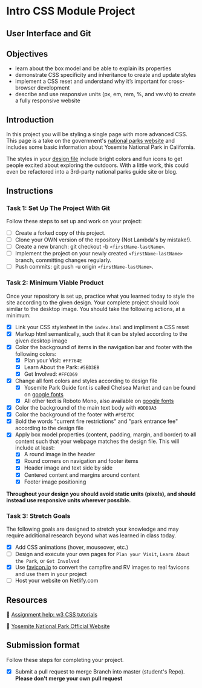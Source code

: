 # Intro CSS Module Project

## User Interface and Git

## Objectives

- learn about the box model and be able to explain its properties
- demonstrate CSS specificity and inheritance to create and update styles
- implement a CSS reset and understand why it’s important for cross-browser development
- describe and use responsive units (px, em, rem, %, and vw.vh) to create a fully responsive website

## Introduction

In this project you will be styling a single page with more advanced CSS. This page is a take on the government's [national parks website](https://www.nps.gov/yose/index.htm) and includes some basic information about Yosemite National Park in California.

The styles in your [design file](/design/desktop.jpg) include bright colors and fun icons to get people excited about exploring the outdoors. With a little work, this could even be refactored into a 3rd-party national parks guide site or blog.

## Instructions

### Task 1: Set Up The Project With Git

Follow these steps to set up and work on your project:

- [ ] Create a forked copy of this project.
- [ ] Clone your OWN version of the repository (Not Lambda's by mistake!).
- [ ] Create a new branch: git checkout -b `<firstName-lastName>`.
- [ ] Implement the project on your newly created `<firstName-lastName>` branch, committing changes regularly.
- [ ] Push commits: git push -u origin `<firstName-lastName>`.

### Task 2: Minimum Viable Product

Once your repository is set up, practice what you learned today to style the site according to the given design. Your complete project should look similar to the desktop image. You should take the following actions, at a minimum:

- [X] Link your CSS stylesheet in the `index.html` and impliment a CSS reset 
- [X] Markup html semantically, such that it can be styled according to the given desktop image
- [X] Color the background of items in the navigation bar and footer with the following colors:
  - [X] Plan your Visit: `#FF764E`
  - [X] Learn About the Park: `#5ED3EB`
  - [X] Get Involved: `#FFCD69`
- [X] Change all font colors and styles according to design file
  - [X] Yosemite Park Guide font is called Chelsea Market and can be found on [google fonts](https://fonts.google.com/specimen/Chelsea+Market)
  - [X] All other text is Roboto Mono, also available on [google fonts](https://fonts.google.com/specimen/Roboto+Mono)
- [X] Color the background of the main text body with `#DDB9A3`
- [X] Color the background of the footer with `#F9E7DC`
- [X] Bold the words "current fire restrictions" and "park entrance fee" according to the design file
- [X] Apply box model properties (content, padding, margin, and border) to all content such that your webpage matches the design file. This will include at least:
  - [X] A round image in the header
  - [X] Round corners on navigation and footer items
  - [X] Header image and text side by side
  - [X] Centered content and margins around content
  - [X] Footer image positioning

**Throughout your design you should avoid static units (pixels), and should instead use responsive units wherever possible.**


### Task 3: Stretch Goals

The following goals are designed to stretch your knowledge and may require additional research beyond what was learned in class today.

- [X] Add CSS animations (hover, mouseover, etc.)
- [ ] Design and execute your own pages for `Plan your Visit`, `Learn About the Park`, or `Get Involved`
- [X] Use [favicon.io](https://favicon.io/favicon-converter/) to convert the campfire and RV images to real favicons and use them in your project
- [ ] Host your website on Netlify.com

## Resources

👋 [Assignment help: w3 CSS tutorials](https://www.w3schools.com/css/)

👀 [Yosemite National Park Official Website](https://www.nps.gov/yose/index.htm)

## Submission format

Follow these steps for completing your project.

- [X] Submit a pull request to merge <firstName-lastName> Branch into master (student's  Repo). **Please don't merge your own pull request**

